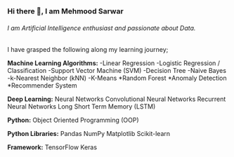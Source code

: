 ### Hi there 👋, I am Mehmood Sarwar
###### I am Artificial Intelligence enthusiast and passionate about Data.

I have grasped the following along my learning journey;

**Machine Learning Algorithms:**
-Linear Regression
-Logistic Regression / Classification
-Support Vector Machine (SVM)
-Decision Tree
-Naive Bayes
-k-Nearest Neighbor (kNN)
-K-Means
*Random Forest
*Anomaly Detection
*Recommender System

**Deep Learning:**
Neural Networks
Convolutional Neural Networks
Recurrent Neural Networks
Long Short Term Memory (LSTM)

**Python:**
Object Oriented Programming (OOP)

**Python Libraries:**
Pandas
NumPy
Matplotlib
Scikit-learn

**Framework:**
TensorFlow
Keras
